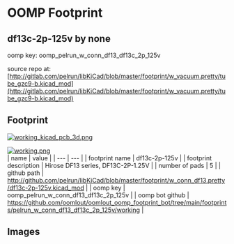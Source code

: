 # OOMP Footprint  
## df13c-2p-125v  by none  
  
oomp key: oomp_pelrun_w_conn_df13_df13c_2p_125v  
  
source repo at: [http://gitlab.com/pelrun/libKiCad/blob/master/footprint/w_vacuum.pretty/tube_gzc9-b.kicad_mod](http://gitlab.com/pelrun/libKiCad/blob/master/footprint/w_vacuum.pretty/tube_gzc9-b.kicad_mod)  
## Footprint  
  
[![working_kicad_pcb_3d.png](working_kicad_pcb_3d_600.png)](working_kicad_pcb_3d.png)  
  
[![working.png](working_600.png)](working.png)  
| name | value | 
| --- | --- | 
| footprint name | df13c-2p-125v | 
| footprint description | Hirose DF13 series, DF13C-2P-1.25V | 
| number of pads | 5 | 
| github path | http://github.com/pelrun/libKiCad/blob/master/footprint/w_conn_df13.pretty/df13c-2p-125v.kicad_mod | 
| oomp key | oomp_pelrun_w_conn_df13_df13c_2p_125v | 
| oomp bot github | https://github.com/oomlout/oomlout_oomp_footprint_bot/tree/main/footprints/pelrun_w_conn_df13_df13c_2p_125v/working | 
## Images  
